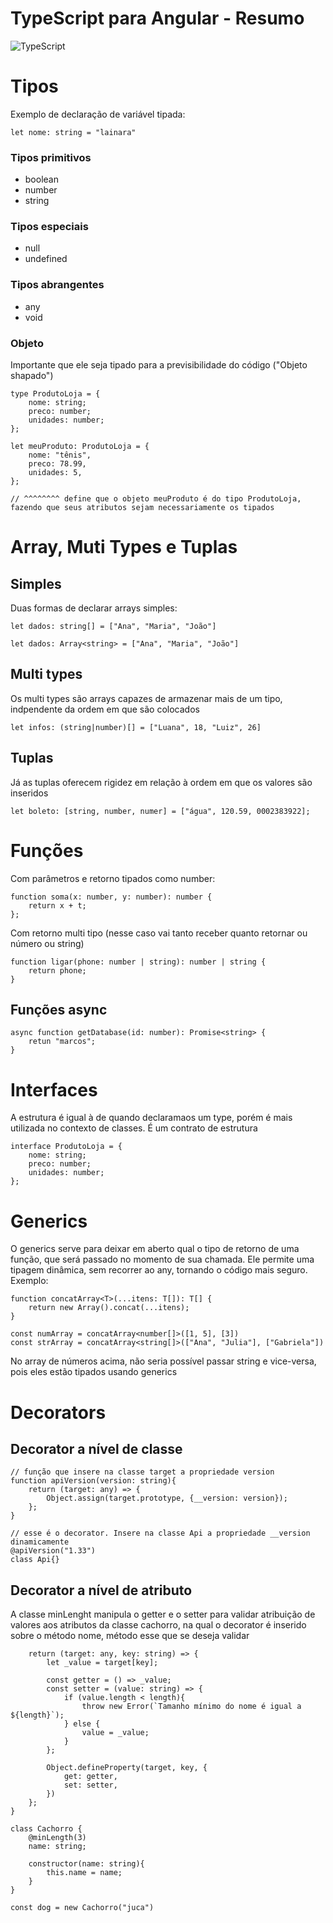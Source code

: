 # TypeScript para Angular - Resumo

![TypeScript](https://img.shields.io/badge/typescript-%23007ACC.svg?style=for-the-badge&logo=typescript&logoColor=white)


# Tipos
Exemplo de declaração de variável tipada:

`let nome: string = "lainara"`

### Tipos primitivos
- boolean
- number
- string

### Tipos especiais
- null
- undefined

### Tipos abrangentes
- any
- void

### Objeto
 
Importante que ele seja tipado para a previsibilidade do código ("Objeto shapado")

```
type ProdutoLoja = {
    nome: string;
    preco: number;
    unidades: number;
};

let meuProduto: ProdutoLoja = {
    nome: "tênis",
    preco: 78.99,
    unidades: 5,
};

// ^^^^^^^^ define que o objeto meuProduto é do tipo ProdutoLoja, fazendo que seus atributos sejam necessariamente os tipados

```
# Array, Muti Types e Tuplas

## Simples

Duas formas de declarar arrays simples:

`let dados: string[] = ["Ana", "Maria", "João"]`

`let dados: Array<string> = ["Ana", "Maria", "João"]`

## Multi types
Os multi types são arrays capazes de armazenar mais de um tipo, indpendente da ordem em que são colocados

`let infos: (string|number)[] = ["Luana", 18, "Luiz", 26]`

## Tuplas

Já as tuplas oferecem rigidez em relação à ordem em que os valores são inseridos 

`
let boleto: [string, number, numer] = ["água", 120.59, 0002383922];
`
# Funções

Com parâmetros e retorno tipados como number: 
``` 
function soma(x: number, y: number): number {
    return x + t;
};

```

Com retorno multi tipo (nesse caso vai tanto receber quanto retornar ou número ou string)

``` 
function ligar(phone: number | string): number | string {
    return phone;
}

```

## Funções async

``` 
async function getDatabase(id: number): Promise<string> {
    retun "marcos";
}
```
# Interfaces

A estrutura é igual à de quando declaramaos um type, porém é mais utilizada no contexto de classes. É um contrato de estrutura

```
interface ProdutoLoja = {
    nome: string;
    preco: number;
    unidades: number;
};
```
# Generics
O generics serve para deixar em aberto qual o tipo de retorno de uma função, que será passado no momento de sua chamada. Ele permite uma tipagem dinâmica, sem recorrer ao any, tornando o código mais seguro. Exemplo:

```
function concatArray<T>(...itens: T[]): T[] {
    return new Array().concat(...itens);
}

const numArray = concatArray<number[]>([1, 5], [3])
const strArray = concatArray<string[]>(["Ana", "Julia"], ["Gabriela"])

```
No array de números acima, não seria possível passar string e vice-versa, pois eles estão tipados usando generics

# Decorators

## Decorator a nível de classe
```
// função que insere na classe target a propriedade version
function apiVersion(version: string){
    return (target: any) => {
        Object.assign(target.prototype, {__version: version});
    };
}

// esse é o decorator. Insere na classe Api a propriedade __version dinamicamente
@apiVersion("1.33")
class Api{}
```

## Decorator a nível de atributo

A classe minLenght manipula o getter e o setter para validar atribuição de valores aos atributos da classe cachorro, na qual o decorator é inserido sobre o método nome, método esse que se deseja validar

```function minLength(length: number){
    return (target: any, key: string) => {
        let _value = target[key];

        const getter = () => _value;
        const setter = (value: string) => {
            if (value.length < length){
                throw new Error(`Tamanho mínimo do nome é igual a ${length}`);
            } else {
                value = _value;
            }
        };

        Object.defineProperty(target, key, { 
            get: getter,
            set: setter,
        })
    };
}

class Cachorro {
    @minLength(3)
    name: string;

    constructor(name: string){
        this.name = name;
    }
}

const dog = new Cachorro("juca")
```